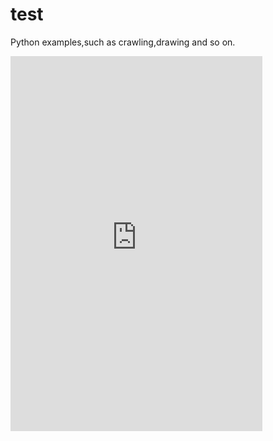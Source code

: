 # test
Python examples,such as crawling,drawing and so on.


<iframe src="https://player.bilibili.com/player.html?aid=69236102&bvid=BV1kE4119726&cid=218376558&page=1" width="80%" height="600px" scrolling="no" frameborder="0"  allowfullscreen="true"> </iframe>
